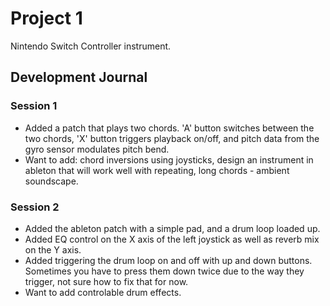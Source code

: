 # Project 1

Nintendo Switch Controller instrument.

## Development Journal

### Session 1 

* Added a patch that plays two chords. 'A' button switches between the two chords, 'X' button triggers playback on/off, and pitch data from the gyro sensor modulates pitch bend.
* Want to add: chord inversions using joysticks, design an instrument in ableton that will work well with repeating, long chords -  ambient soundscape.

### Session 2

* Added the ableton patch with a simple pad, and a drum loop loaded up.
* Added EQ control on the X axis of the left joystick as well as reverb mix on the Y axis.
* Added triggering the drum loop on and off with up and down buttons. Sometimes you have to press them down twice due to the way they trigger, not sure how to fix that for now.
* Want to add controlable drum effects.